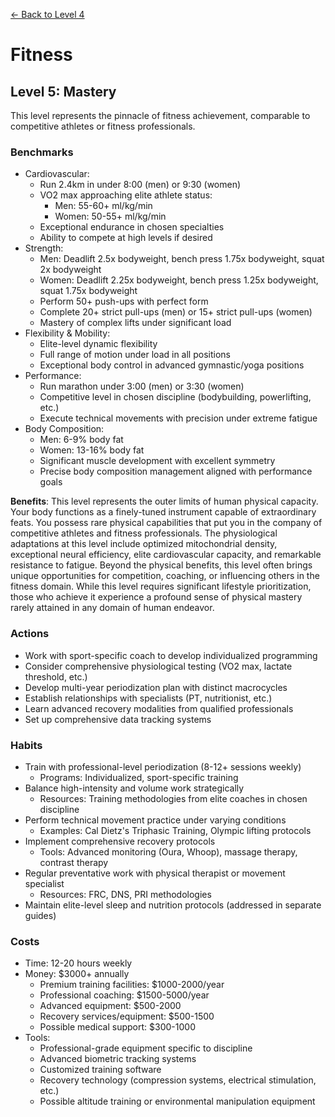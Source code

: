[← Back to Level 4](level-4)
# Fitness
## Level 5: Mastery

This level represents the pinnacle of fitness achievement, comparable to competitive athletes or fitness professionals.

### Benchmarks
- Cardiovascular:
  - Run 2.4km in under 8:00 (men) or 9:30 (women)
  - VO2 max approaching elite athlete status:
    - Men: 55-60+ ml/kg/min
    - Women: 50-55+ ml/kg/min
  - Exceptional endurance in chosen specialties
  - Ability to compete at high levels if desired
- Strength:
  - Men: Deadlift 2.5x bodyweight, bench press 1.75x bodyweight, squat 2x bodyweight
  - Women: Deadlift 2.25x bodyweight, bench press 1.25x bodyweight, squat 1.75x bodyweight
  - Perform 50+ push-ups with perfect form
  - Complete 20+ strict pull-ups (men) or 15+ strict pull-ups (women)
  - Mastery of complex lifts under significant load
- Flexibility & Mobility:
  - Elite-level dynamic flexibility
  - Full range of motion under load in all positions
  - Exceptional body control in advanced gymnastic/yoga positions
- Performance:
  - Run marathon under 3:00 (men) or 3:30 (women)
  - Competitive level in chosen discipline (bodybuilding, powerlifting, etc.)
  - Execute technical movements with precision under extreme fatigue
- Body Composition:
  - Men: 6-9% body fat
  - Women: 13-16% body fat
  - Significant muscle development with excellent symmetry
  - Precise body composition management aligned with performance goals

**Benefits**: This level represents the outer limits of human physical capacity. Your body functions as a finely-tuned instrument capable of extraordinary feats. You possess rare physical capabilities that put you in the company of competitive athletes and fitness professionals. The physiological adaptations at this level include optimized mitochondrial density, exceptional neural efficiency, elite cardiovascular capacity, and remarkable resistance to fatigue. Beyond the physical benefits, this level often brings unique opportunities for competition, coaching, or influencing others in the fitness domain. While this level requires significant lifestyle prioritization, those who achieve it experience a profound sense of physical mastery rarely attained in any domain of human endeavor.

### Actions
- Work with sport-specific coach to develop individualized programming
- Consider comprehensive physiological testing (VO2 max, lactate threshold, etc.)
- Develop multi-year periodization plan with distinct macrocycles
- Establish relationships with specialists (PT, nutritionist, etc.)
- Learn advanced recovery modalities from qualified professionals
- Set up comprehensive data tracking systems

### Habits
- Train with professional-level periodization (8-12+ sessions weekly)
  - Programs: Individualized, sport-specific training
- Balance high-intensity and volume work strategically
  - Resources: Training methodologies from elite coaches in chosen discipline
- Perform technical movement practice under varying conditions
  - Examples: Cal Dietz's Triphasic Training, Olympic lifting protocols
- Implement comprehensive recovery protocols
  - Tools: Advanced monitoring (Oura, Whoop), massage therapy, contrast therapy
- Regular preventative work with physical therapist or movement specialist
  - Resources: FRC, DNS, PRI methodologies
- Maintain elite-level sleep and nutrition protocols (addressed in separate guides)

### Costs
- Time: 12-20 hours weekly
- Money: $3000+ annually
  - Premium training facilities: $1000-2000/year
  - Professional coaching: $1500-5000/year
  - Advanced equipment: $500-2000
  - Recovery services/equipment: $500-1500
  - Possible medical support: $300-1000
- Tools:
  - Professional-grade equipment specific to discipline
  - Advanced biometric tracking systems
  - Customized training software
  - Recovery technology (compression systems, electrical stimulation, etc.)
  - Possible altitude training or environmental manipulation equipment
